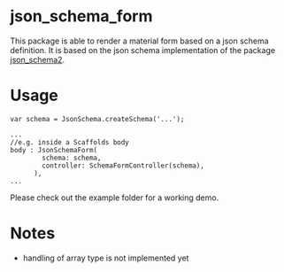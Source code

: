 # json_schema_form
This package is able to render a material form based on a json schema definition.
It is based on the json schema implementation of the package [json_schema2](https://pub.dev/packages/json_schema2).

# Usage
```
var schema = JsonSchema.createSchema('...');

...
//e.g. inside a Scaffolds body
body : JsonSchemaForm(
        schema: schema,
        controller: SchemaFormController(schema),
      ),
...
```

Please check out the example folder for a working demo.

# Notes
- handling of array type is not implemented yet